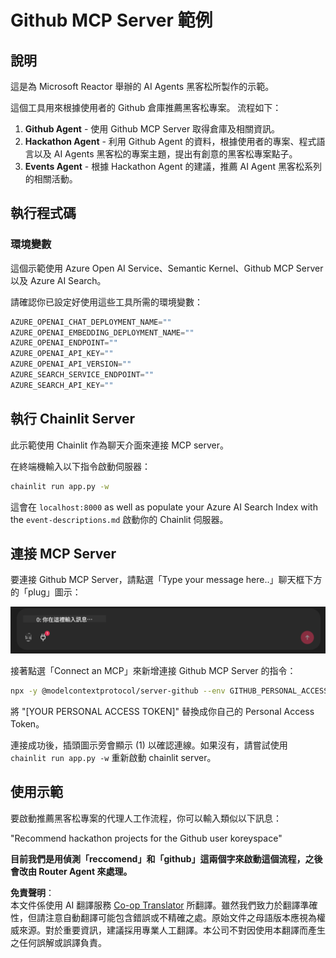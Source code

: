 <!--
CO_OP_TRANSLATOR_METADATA:
{
  "original_hash": "393eea8000f305b94010dd5b380902d8",
  "translation_date": "2025-05-20T10:01:26+00:00",
  "source_file": "11-mcp/code_samples/github-mcp/README.md",
  "language_code": "tw"
}
-->
# Github MCP Server 範例

## 說明

這是為 Microsoft Reactor 舉辦的 AI Agents 黑客松所製作的示範。

這個工具用來根據使用者的 Github 倉庫推薦黑客松專案。
流程如下：

1. **Github Agent** - 使用 Github MCP Server 取得倉庫及相關資訊。
2. **Hackathon Agent** - 利用 Github Agent 的資料，根據使用者的專案、程式語言以及 AI Agents 黑客松的專案主題，提出有創意的黑客松專案點子。
3. **Events Agent** - 根據 Hackathon Agent 的建議，推薦 AI Agent 黑客松系列的相關活動。

## 執行程式碼

### 環境變數

這個示範使用 Azure Open AI Service、Semantic Kernel、Github MCP Server 以及 Azure AI Search。

請確認你已設定好使用這些工具所需的環境變數：

```python
AZURE_OPENAI_CHAT_DEPLOYMENT_NAME=""
AZURE_OPENAI_EMBEDDING_DEPLOYMENT_NAME=""
AZURE_OPENAI_ENDPOINT=""
AZURE_OPENAI_API_KEY=""
AZURE_OPENAI_API_VERSION=""
AZURE_SEARCH_SERVICE_ENDPOINT=""
AZURE_SEARCH_API_KEY=""
```

## 執行 Chainlit Server

此示範使用 Chainlit 作為聊天介面來連接 MCP server。

在終端機輸入以下指令啟動伺服器：

```bash
chainlit run app.py -w
```

這會在 `localhost:8000` as well as populate your Azure AI Search Index with the `event-descriptions.md` 啟動你的 Chainlit 伺服器。

## 連接 MCP Server

要連接 Github MCP Server，請點選「Type your message here..」聊天框下方的「plug」圖示：

![MCP Connect](../../../../../translated_images/mcp-chainlit-1.dce6ea039fc19641b00370fafc9e68a7ab349ec064fb9170f5555f894376116e.tw.png)

接著點選「Connect an MCP」來新增連接 Github MCP Server 的指令：

```bash
npx -y @modelcontextprotocol/server-github --env GITHUB_PERSONAL_ACCESS_TOKEN=[YOUR PERSONAL ACCESS TOKEN]
```

將 "[YOUR PERSONAL ACCESS TOKEN]" 替換成你自己的 Personal Access Token。

連接成功後，插頭圖示旁會顯示 (1) 以確認連線。如果沒有，請嘗試使用 `chainlit run app.py -w` 重新啟動 chainlit server。

## 使用示範

要啟動推薦黑客松專案的代理人工作流程，你可以輸入類似以下訊息：

"Recommend hackathon projects for the Github user koreyspace"

**目前我們是用偵測「reccomend」和「github」這兩個字來啟動這個流程，之後會改由 Router Agent 來處理。**

**免責聲明**：  
本文件係使用 AI 翻譯服務 [Co-op Translator](https://github.com/Azure/co-op-translator) 所翻譯。雖然我們致力於翻譯準確性，但請注意自動翻譯可能包含錯誤或不精確之處。原始文件之母語版本應視為權威來源。對於重要資訊，建議採用專業人工翻譯。本公司不對因使用本翻譯而產生之任何誤解或誤譯負責。